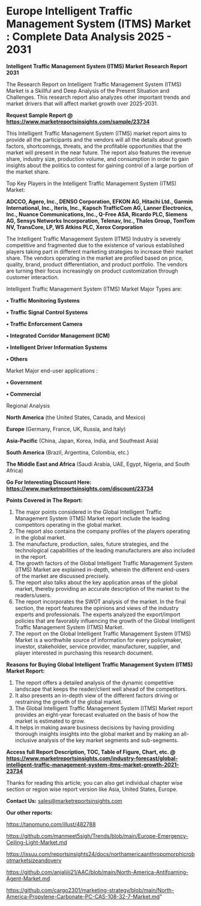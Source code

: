 # Europe Intelligent Traffic Management System (ITMS) Market : Complete Data Analysis 2025 - 2031

<strong>Intelligent Traffic Management System (ITMS) Market Research Report 2031</strong>

The Research Report on Intelligent Traffic Management System (ITMS) Market is a Skillful and Deep Analysis of the Present Situation and Challenges. This research report also analyzes other important trends and market drivers that will affect market growth over 2025-2031.

<strong>Request Sample Report @ <a href=https://www.marketreportsinsights.com/sample/23734>https://www.marketreportsinsights.com/sample/23734</a></strong>

This Intelligent Traffic Management System (ITMS) market report aims to provide all the participants and the vendors will all the details about growth factors, shortcomings, threats, and the profitable opportunities that the market will present in the near future. The report also features the revenue share, industry size, production volume, and consumption in order to gain insights about the politics to contest for gaining control of a large portion of the market share.

Top Key Players in the Intelligent Traffic Management System (ITMS) Market:

<strong>ADCCO, Agero, Inc., DENSO Corporation, EFKON AG, Hitachi Ltd., Garmin International, Inc., Iteris, Inc., Kapsch TrafficCom AG, Lanner Electronics, Inc., Nuance Communications, Inc., Q-Free ASA, Ricardo PLC, Siemens AG, Sensys Networks Incorporation, Telenav, Inc., Thales Group, TomTom NV, TransCore, LP, WS Atkins PLC, Xerox Corporation</strong>

The Intelligent Traffic Management System (ITMS) Industry is severely competitive and fragmented due to the existence of various established players taking part in different marketing strategies to increase their market share. The vendors operating in the market are profiled based on price, quality, brand, product differentiation, and product portfolio. The vendors are turning their focus increasingly on product customization through customer interaction.

Intelligent Traffic Management System (ITMS) Market Major Types are:

<strong>• Traffic Monitoring Systems

• Traffic Signal Control Systems

• Traffic Enforcement Camera

• Integrated Corridor Management (ICM)

• Intelligent Driver Information Systems

• Others</strong>

Market Major end-user applications :

<strong>• Government

• Commercial</strong>

Regional Analysis

</u><strong><b>North America</b></strong> (the United States, Canada, and Mexico)

<strong><b>Europe </b></strong>(Germany, France, UK, Russia, and Italy)

<strong><b>Asia-Pacific</b></strong> (China, Japan, Korea, India, and Southeast Asia)

<strong><b>South America</b></strong> (Brazil, Argentina, Colombia, etc.)

<strong><b>The Middle East and Africa</b></strong> (Saudi Arabia, UAE, Egypt, Nigeria, and South Africa)

<strong>Go For Interesting Discount Here: <a href=https://www.marketreportsinsights.com/discount/23734>https://www.marketreportsinsights.com/discount/23734</a></strong>

<strong>Points Covered in The Report:</strong>
<ol>
  <li>The major points considered in the Global Intelligent Traffic Management System (ITMS) Market report include the leading competitors operating in the global market.</li>
  <li>The report also contains the company profiles of the players operating in the global market.</li>
  <li>The manufacture, production, sales, future strategies, and the technological capabilities of the leading manufacturers are also included in the report.</li>
  <li>The growth factors of the Global Intelligent Traffic Management System (ITMS) Market are explained in-depth, wherein the different end-users of the market are discussed precisely.</li>
  <li>The report also talks about the key application areas of the global market, thereby providing an accurate description of the market to the readers/users.</li>
  <li>The report incorporates the SWOT analysis of the market. In the final section, the report features the opinions and views of the industry experts and professionals. The experts analyzed the export/import policies that are favorably influencing the growth of the Global Intelligent Traffic Management System (ITMS) Market.</li>
  <li>The report on the Global Intelligent Traffic Management System (ITMS) Market is a worthwhile source of information for every policymaker, investor, stakeholder, service provider, manufacturer, supplier, and player interested in purchasing this research document.</li>
</ol>
<strong>Reasons for Buying Global Intelligent Traffic Management System (ITMS) Market Report:</strong>

<ol>
  <li>The report offers a detailed analysis of the dynamic competitive landscape that keeps the reader/client well ahead of the competitors.</li>
  <li>It also presents an in-depth view of the different factors driving or restraining the growth of the global market.</li>
  <li>The Global Intelligent Traffic Management System (ITMS) Market report provides an eight-year forecast evaluated on the basis of how the market is estimated to grow.</li>
  <li>It helps in making aware business decisions by having providing thorough insights insights into the global market and by making an all-inclusive analysis of the key market segments and sub-segments.</li>
</ol>
<strong>Access full Report Description, TOC, Table of Figure, Chart, etc. @ <a href=https://www.marketreportsinsights.com/industry-forecast/global-intelligent-traffic-management-system-itms-market-growth-2021-23734>https://www.marketreportsinsights.com/industry-forecast/global-intelligent-traffic-management-system-itms-market-growth-2021-23734</a></strong>


Thanks for reading this article; you can also get individual chapter wise section or region wise report version like Asia, United States, Europe.

<strong>Contact Us:</strong>
sales@marketreportsinsights.com

<strong>Our other reports:</strong>

<a href=https://tanomuno.com/illust/482788>https://tanomuno.com/illust/482788</a>

<a href=https://github.com/manmeet5sigh/Trends/blob/main/Europe-Emergency-Ceiling-Light-Market.md>https://github.com/manmeet5sigh/Trends/blob/main/Europe-Emergency-Ceiling-Light-Market.md</a>

<a href=https://issuu.com/reportsinsights24/docs/northamericaanthropomorphicrobotmarketsizeandoverv>https://issuu.com/reportsinsights24/docs/northamericaanthropomorphicrobotmarketsizeandoverv</a>

<a href=https://github.com/anjaliiii21/AAC/blob/main/North-America-Antifoaming-Agent-Market.md>https://github.com/anjaliiii21/AAC/blob/main/North-America-Antifoaming-Agent-Market.md</a>

<a href=https://github.com/cargo2301/marketing-strategy/blob/main/North-America-Propylene-Carbonate-PC-CAS-108-32-7-Market.md>https://github.com/cargo2301/marketing-strategy/blob/main/North-America-Propylene-Carbonate-PC-CAS-108-32-7-Market.md</a>"
